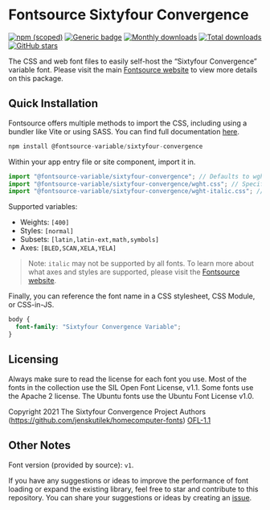 # Fontsource Sixtyfour Convergence

[![npm (scoped)](https://img.shields.io/npm/v/@fontsource-variable/sixtyfour-convergence?color=brightgreen)](https://www.npmjs.com/package/@fontsource-variable/sixtyfour-convergence) [![Generic badge](https://img.shields.io/badge/fontsource-passing-brightgreen)](https://github.com/fontsource/fontsource) [![Monthly downloads](https://badgen.net/npm/dm/@fontsource-variable/sixtyfour-convergence)](https://github.com/fontsource/fontsource) [![Total downloads](https://badgen.net/npm/dt/@fontsource-variable/sixtyfour-convergence)](https://github.com/fontsource/fontsource) [![GitHub stars](https://img.shields.io/github/stars/fontsource/fontsource.svg?style=social&label=Star)](https://github.com/fontsource/fontsource/stargazers)

The CSS and web font files to easily self-host the “Sixtyfour Convergence” variable font. Please visit the main [Fontsource website](https://fontsource.org/fonts/sixtyfour-convergence) to view more details on this package.

## Quick Installation

Fontsource offers multiple methods to import the CSS, including using a bundler like Vite or using SASS. You can find full documentation [here](https://fontsource.org/docs/getting-started/introduction).

```javascript
npm install @fontsource-variable/sixtyfour-convergence
```

Within your app entry file or site component, import it in.

```javascript
import "@fontsource-variable/sixtyfour-convergence"; // Defaults to wght axis
import "@fontsource-variable/sixtyfour-convergence/wght.css"; // Specify axis
import "@fontsource-variable/sixtyfour-convergence/wght-italic.css"; // Specify axis and style
```

Supported variables:
- Weights: `[400]`
- Styles: `[normal]`
- Subsets: `[latin,latin-ext,math,symbols]`
- Axes: `[BLED,SCAN,XELA,YELA]`

> Note: `italic` may not be supported by all fonts. To learn more about what axes and styles are supported, please visit the [Fontsource website](https://fontsource.org/fonts/sixtyfour-convergence).

Finally, you can reference the font name in a CSS stylesheet, CSS Module, or CSS-in-JS.

```css
body {
  font-family: "Sixtyfour Convergence Variable";
}
```

## Licensing
Always make sure to read the license for each font you use. Most of the fonts in the collection use the SIL Open Font License, v1.1. Some fonts use the Apache 2 license. The Ubuntu fonts use the Ubuntu Font License v1.0.

Copyright 2021 The Sixtyfour Convergence Project Authors (https://github.com/jenskutilek/homecomputer-fonts)
[OFL-1.1](https://openfontlicense.org)

## Other Notes
Font version (provided by source): `v1`.

If you have any suggestions or ideas to improve the performance of font loading or expand the existing library, feel free to star and contribute to this repository. You can share your suggestions or ideas by creating an [issue](https://github.com/fontsource/fontsource/issues).